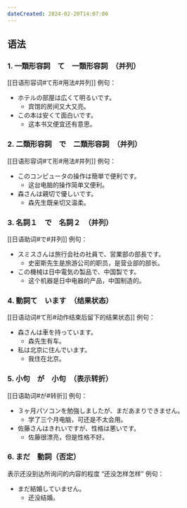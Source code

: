 ```yaml
---
dateCreated: 2024-02-20T14:07:00
---
```

## 语法
### 1. 一類形容詞　て　一類形容詞　（并列）
[[日语形容词#て形#用法#并列]]
例句：
- ホテルの部屋は広くて明るいです。
	- 宾馆的房间又大又亮。
- この本は安くて面白いです。
	- 这本书又便宜还有意思。
### 2. 二類形容詞　で　二類形容詞　（并列）
[[日语形容词#て形#用法#并列]]
例句：
- このコンピュータの操作は簡単で便利です。
	- 这台电脑的操作简单又便利。
- 森さんは親切で優しいです。
	- 森先生既亲切又温柔。
### 3. 名詞１　で　名詞２　（并列）
[[日语助词#で#并列]]
例句：
- スミスさんは旅行会社の社員で、営業部の部長です。
	- 史密斯先生是旅游公司的职员，是营业部的部长。
- この機械は日中電気の製品で、中国製です。
	- 这个机器是日中电器的产品，中国制造的。
### 4. 動詞て　います　（结果状态）
[[日语动词#て形#动作结束后留下的结果状态]]
例句：
- 森さんは車を持っています。
	- 森先生有车。
- 私は北京に住んでいます。
	- 我住在北京。
### 5. 小句　が　小句　（表示转折）
[[日语助词#が#转折]]
例句：
- ３ヶ月パソコンを勉強しましたが、まだあまりできません。
	- 学了三个月电脑，可还是不太会用。
- 佐藤さんはきれいですが、性格は悪いです。
	- 佐藤很漂亮，但是性格不好。
### 6. まだ　動詞（否定）
表示还没到达所询问的内容的程度
“还没怎样怎样”
例句：
- まだ結婚していません。
	- 还没结婚。
